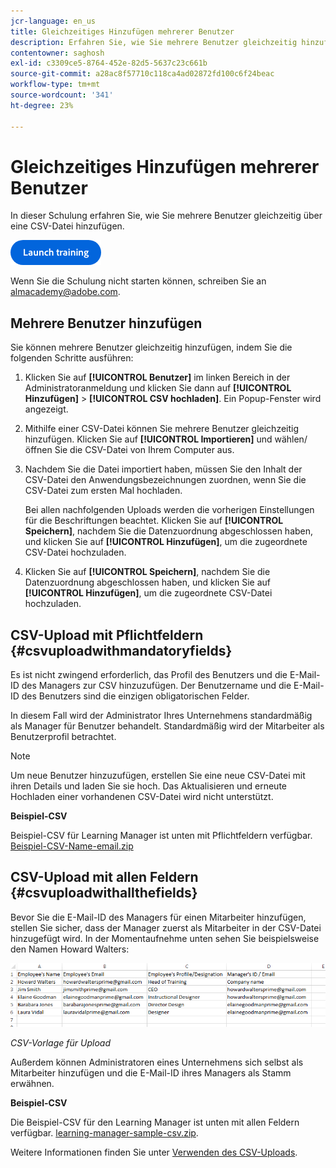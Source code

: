 ```yaml
---
jcr-language: en_us
title: Gleichzeitiges Hinzufügen mehrerer Benutzer
description: Erfahren Sie, wie Sie mehrere Benutzer gleichzeitig hinzufügen.
contentowner: saghosh
exl-id: c3309ce5-8764-452e-82d5-5637c23c661b
source-git-commit: a28ac8f57710c118ca4ad02872fd100c6f24beac
workflow-type: tm+mt
source-wordcount: '341'
ht-degree: 23%

---
```


# Gleichzeitiges Hinzufügen mehrerer Benutzer

In dieser Schulung erfahren Sie, wie Sie mehrere Benutzer gleichzeitig über eine CSV-Datei hinzufügen.

[![Schaltfläche](feature-summary/assets/launch-training-button.png)](https://content.adobelearningmanageracademy.com/app/learner?accountId=98632#/course/7555555)

Wenn Sie die Schulung nicht starten können, schreiben Sie an <almacademy@adobe.com>.

## Mehrere Benutzer hinzufügen

Sie können mehrere Benutzer gleichzeitig hinzufügen, indem Sie die folgenden Schritte ausführen:

1. Klicken Sie auf **[!UICONTROL Benutzer]** im linken Bereich in der Administratoranmeldung und klicken Sie dann auf **[!UICONTROL Hinzufügen]** > **[!UICONTROL CSV hochladen]**. Ein Popup-Fenster wird angezeigt.

1. Mithilfe einer CSV-Datei können Sie mehrere Benutzer gleichzeitig hinzufügen. Klicken Sie auf **[!UICONTROL Importieren]** und wählen/öffnen Sie die CSV-Datei von Ihrem Computer aus.

1. Nachdem Sie die Datei importiert haben, müssen Sie den Inhalt der CSV-Datei den Anwendungsbezeichnungen zuordnen, wenn Sie die CSV-Datei zum ersten Mal hochladen.

   Bei allen nachfolgenden Uploads werden die vorherigen Einstellungen für die Beschriftungen beachtet. Klicken Sie auf **[!UICONTROL Speichern]**, nachdem Sie die Datenzuordnung abgeschlossen haben, und klicken Sie auf **[!UICONTROL Hinzufügen]**, um die zugeordnete CSV-Datei hochzuladen.

1. Klicken Sie auf **[!UICONTROL Speichern]**, nachdem Sie die Datenzuordnung abgeschlossen haben, und klicken Sie auf **[!UICONTROL Hinzufügen]**, um die zugeordnete CSV-Datei hochzuladen.

## CSV-Upload mit Pflichtfeldern {#csvuploadwithmandatoryfields}

Es ist nicht zwingend erforderlich, das Profil des Benutzers und die E-Mail-ID des Managers zur CSV hinzuzufügen. Der Benutzername und die E-Mail-ID des Benutzers sind die einzigen obligatorischen Felder.

In diesem Fall wird der Administrator Ihres Unternehmens standardmäßig als Manager für Benutzer behandelt. Standardmäßig wird der Mitarbeiter als Benutzerprofil betrachtet.

>[!NOTE]
>
>Um neue Benutzer hinzuzufügen, erstellen Sie eine neue CSV-Datei mit ihren Details und laden Sie sie hoch. Das Aktualisieren und erneute Hochladen einer vorhandenen CSV-Datei wird nicht unterstützt.

**Beispiel-CSV**

Beispiel-CSV für Learning Manager ist unten mit Pflichtfeldern verfügbar.
[Beispiel-CSV-Name-email.zip](assets/sample-csv-name-email.zip)

## CSV-Upload mit allen Feldern {#csvuploadwithallthefields}

Bevor Sie die E-Mail-ID des Managers für einen Mitarbeiter hinzufügen, stellen Sie sicher, dass der Manager zuerst als Mitarbeiter in der CSV-Datei hinzugefügt wird. In der Momentaufnehme unten sehen Sie beispielsweise den Namen Howard Walters:

![](assets/csv-example.png)

*CSV-Vorlage für Upload*

Außerdem können Administratoren eines Unternehmens sich selbst als Mitarbeiter hinzufügen und die E-Mail-ID ihres Managers als Stamm erwähnen.

**Beispiel-CSV**

Die Beispiel-CSV für den Learning Manager ist unten mit allen Feldern verfügbar.
[learning-manager-sample-csv.zip](assets/learning-manager-sample-csv.zip).

Weitere Informationen finden Sie unter [Verwenden des CSV-Uploads](/help/migrated/administrators/feature-summary/add-users-user-groups.md).
